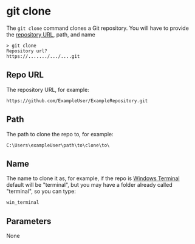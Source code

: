 # git clone

The `git clone` command clones a Git repository. You will have to provide the [repository URL](Repo-URL), path, and name

```
> git clone
Repository url?
https://......./.../....git
```



## Repo URL

The repository URL, for example:

`https://github.com/ExampleUser/ExampleRepository.git`

## Path

The path to clone the repo to, for example:

`C:\Users\exampleUser\path\to\clone\to\`

## Name

The name to clone it as, for example, if the repo is [Windows Terminal]() default will be "terminal", but you may have a folder already called "terminal", so you can type:

`win_terminal`

## Parameters

None